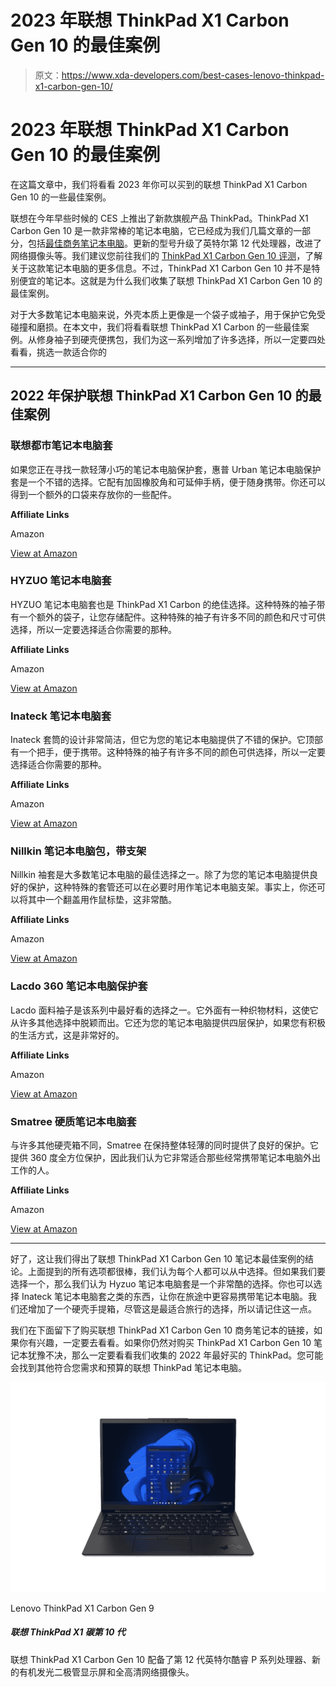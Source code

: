 # 2023 年联想 ThinkPad X1 Carbon Gen 10 的最佳案例

> 原文：<https://www.xda-developers.com/best-cases-lenovo-thinkpad-x1-carbon-gen-10/>

# 2023 年联想 ThinkPad X1 Carbon Gen 10 的最佳案例

在这篇文章中，我们将看看 2023 年你可以买到的联想 ThinkPad X1 Carbon Gen 10 的一些最佳案例。

联想在今年早些时候的 CES 上推出了新款旗舰产品 ThinkPad。ThinkPad X1 Carbon Gen 10 是一款非常棒的笔记本电脑，它已经成为我们几篇文章的一部分，包括[最佳商务笔记本电脑](https://www.xda-developers.com/best-business-laptops/)。更新的型号升级了英特尔第 12 代处理器，改进了网络摄像头等。我们建议您前往我们的 [ThinkPad X1 Carbon Gen 10 评测](https://www.xda-developers.com/lenovo-thinkpad-x1-carbon-gen-10-review/)，了解关于这款笔记本电脑的更多信息。不过，ThinkPad X1 Carbon Gen 10 并不是特别便宜的笔记本。这就是为什么我们收集了联想 ThinkPad X1 Carbon Gen 10 的最佳案例。

对于大多数笔记本电脑来说，外壳本质上更像是一个袋子或袖子，用于保护它免受碰撞和磨损。在本文中，我们将看看联想 ThinkPad X1 Carbon 的一些最佳案例。从修身袖子到硬壳便携包，我们为这一系列增加了许多选择，所以一定要四处看看，挑选一款适合你的

* * *

## 2022 年保护联想 ThinkPad X1 Carbon Gen 10 的最佳案例

### 联想都市笔记本电脑套

如果您正在寻找一款轻薄小巧的笔记本电脑保护套，惠普 Urban 笔记本电脑保护套是一个不错的选择。它配有加固橡胶角和可延伸手柄，便于随身携带。你还可以得到一个额外的口袋来存放你的一些配件。

**Affiliate Links**

Amazon

[View at Amazon](https://www.amazon.com/Lenovo-Compartments-Reinforced-Extendable-GX40Z50941/dp/B08CS1F4F1/?tag=xda-3bloc5k-20&ascsubtag=UUxdaUeUpU40785&asc_refurl=https%3A%2F%2Fwww.xda-developers.com%2Fbest-cases-lenovo-thinkpad-x1-carbon-gen-10%2F&asc_campaign=Short-Term)

### HYZUO 笔记本电脑套

HYZUO 笔记本电脑套也是 ThinkPad X1 Carbon 的绝佳选择。这种特殊的袖子带有一个额外的袋子，让您存储配件。这种特殊的袖子有许多不同的颜色和尺寸可供选择，所以一定要选择适合你需要的那种。

**Affiliate Links**

Amazon

[View at Amazon](https://www.amazon.com/HYZUO-Compatible-MacBook-2018-2021-2016-2021/dp/B08FX8XYG2?tag=xda-3bloc5k-20&ascsubtag=UUxdaUeUpU40785&asc_refurl=https%3A%2F%2Fwww.xda-developers.com%2Fbest-cases-lenovo-thinkpad-x1-carbon-gen-10%2F&asc_campaign=Short-Term)

### Inateck 笔记本电脑套

Inateck 套筒的设计非常简洁，但它为您的笔记本电脑提供了不错的保护。它顶部有一个把手，便于携带。这种特殊的袖子有许多不同的颜色可供选择，所以一定要选择适合你需要的那种。

**Affiliate Links**

Amazon

[View at Amazon](https://www.amazon.com/Inateck-Shockproof-Briefcase-Resistant-Ultrabooks/dp/B072MR4164?tag=xda-3bloc5k-20&ascsubtag=UUxdaUeUpU40785&asc_refurl=https%3A%2F%2Fwww.xda-developers.com%2Fbest-cases-lenovo-thinkpad-x1-carbon-gen-10%2F&asc_campaign=Short-Term)

### Nillkin 笔记本电脑包，带支架

Nillkin 袖套是大多数笔记本电脑的最佳选择之一。除了为您的笔记本电脑提供良好的保护，这种特殊的套管还可以在必要时用作笔记本电脑支架。事实上，你还可以将其中一个翻盖用作鼠标垫，这非常酷。

**Affiliate Links**

Amazon

[View at Amazon](https://www.amazon.com/dp/B08H7XK927?tag=xda-3bloc5k-20&ascsubtag=UUxdaUeUpU40785&asc_refurl=https%3A%2F%2Fwww.xda-developers.com%2Fbest-cases-lenovo-thinkpad-x1-carbon-gen-10%2F&asc_campaign=Short-Term)

### Lacdo 360 笔记本电脑保护套

Lacdo 面料袖子是该系列中最好看的选择之一。它外面有一种织物材料，这使它从许多其他选择中脱颖而出。它还为您的笔记本电脑提供四层保护，如果您有积极的生活方式，这是非常好的。

**Affiliate Links**

Amazon

[View at Amazon](https://www.amazon.com/Lacdo-Computer-Portable-Chromebook-Water-Resistant/dp/B084YQ94VT/?tag=xda-3bloc5k-20&ascsubtag=UUxdaUeUpU40785&asc_refurl=https%3A%2F%2Fwww.xda-developers.com%2Fbest-cases-lenovo-thinkpad-x1-carbon-gen-10%2F&asc_campaign=Short-Term)

### Smatree 硬质笔记本电脑套

与许多其他硬壳箱不同，Smatree 在保持整体轻薄的同时提供了良好的保护。它提供 360 度全方位保护，因此我们认为它非常适合那些经常携带笔记本电脑外出工作的人。

**Affiliate Links**

Amazon

[View at Amazon](https://www.amazon.com/Smatree-Compatible-Compatitable-Chromebook-Waterproof/dp/B07HVQCXLN/?tag=xda-3bloc5k-20&ascsubtag=UUxdaUeUpU40785&asc_refurl=https%3A%2F%2Fwww.xda-developers.com%2Fbest-cases-lenovo-thinkpad-x1-carbon-gen-10%2F&asc_campaign=Short-Term)

* * *

好了，这让我们得出了联想 ThinkPad X1 Carbon Gen 10 笔记本最佳案例的结论。上面提到的所有选项都很棒，我们认为每个人都可以从中选择。但如果我们要选择一个，那么我们认为 Hyzuo 笔记本电脑套是一个非常酷的选择。你也可以选择 Inateck 笔记本电脑套之类的东西，让你在旅途中更容易携带笔记本电脑。我们还增加了一个硬壳手提箱，尽管这是最适合旅行的选择，所以请记住这一点。

我们在下面留下了购买联想 ThinkPad X1 Carbon Gen 10 商务笔记本的链接，如果你有兴趣，一定要去看看。如果你仍然对购买 ThinkPad X1 Carbon Gen 10 笔记本犹豫不决，那么一定要看看我们收集的 2022 年最好买的 ThinkPad。您可能会找到其他符合您需求和预算的联想 ThinkPad 笔记本电脑。

 <picture>![The Lenovo ThinkPad X1 Carbon is a classic business laptop packing modern features. It has high-end performance, highly-configurable spec, and fantastic connectivity options.](img/5c919c355fafb9b188f062e3c5881a29.png)</picture> 

Lenovo ThinkPad X1 Carbon Gen 9

##### 联想 ThinkPad X1 碳第 10 代

联想 ThinkPad X1 Carbon Gen 10 配备了第 12 代英特尔酷睿 P 系列处理器、新的有机发光二极管显示屏和全高清网络摄像头。